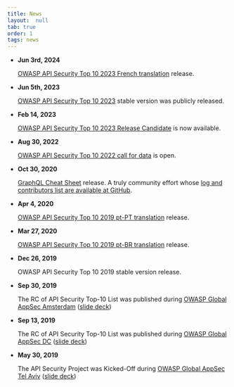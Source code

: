 ```yaml
---
title: News
layout:  null
tab: true
order: 1
tags: news
---
```


* **Jun 3rd, 2024**

  [OWASP API Security Top 10 2023 French translation][top10-2023-fr] release.
* **Jun 5th, 2023**

  [OWASP API Security Top 10 2023][top10:2023] stable version was publicly
  released.
* **Feb 14, 2023**

  [OWASP API Security Top 10 2023 Release Candidate][2023rc-announcement] is
  now available.
* **Aug 30, 2022**

  [OWASP API Security Top 10 2022 call for data](announcements/cfd/2022/)
  is open.
* **Oct 30, 2020**

  [GraphQL Cheat Sheet][graphql-cs] release.
  A truly community effort whose [log and contributors list are available at
  GitHub][graphql-cs-pr].
* **Apr 4, 2020**

  [OWASP API Security Top 10 2019 pt-PT translation][top10-pt-PT] release.
* **Mar 27, 2020**

  [OWASP API Security Top 10 2019 pt-BR translation][top10-pt-BR] release.
* **Dec 26, 2019**

  OWASP API Security Top 10 2019 stable version release.
* **Sep 30, 2019**

  The RC of API Security Top-10 List was published during [OWASP Global AppSec
  Amsterdam][ams] ([slide deck][ams-slides])
* **Sep 13, 2019**

  The RC of API Security Top-10 List was published during [OWASP Global AppSec
  DC][dc] ([slide deck][dc-slides])
* **May 30, 2019**

  The API Security Project was Kicked-Off during [OWASP Global AppSec Tel
  Aviv][telaviv] ([slide deck][telaviv-slides])

[ams]: https://ams.globalappsec.org/
[ams-slides]: https://github.com/OWASP/www-project-api-security/raw/master/assets/presentations/api-security-top10-rc-global-appsec-ams.pdf
[dc]: https://dc.globalappsec.org/
[dc-slides]: https://github.com/OWASP/www-project-api-security/raw/master/assets/presentations/api-security-top10.pdf
[telaviv]: https://telaviv.appsecglobal.org/
[telaviv-slides]: https://github.com/OWASP/www-project-api-security/raw/master/assets/presentations/owasp-api-security-project-kick-off.pdf
[top10-pt-BR]: https://github.com/OWASP/API-Security/raw/master/2019/pt-br/dist/owasp-api-security-top-10-pt-br.pdf
[top10-pt-PT]: https://github.com/OWASP/API-Security/raw/master/2019/pt-pt/dist/owasp-api-security-top-10.pdf
[graphql-cs]: https://cheatsheetseries.owasp.org/cheatsheets/GraphQL_Cheat_Sheet.html
[graphql-cs-pr]: https://github.com/OWASP/CheatSheetSeries/pull/434
[2023rc-announcement]: announcements/2023/02/api-top10-2023rc
[top10:2023]: https://owasp.org/API-Security/editions/2023/en/0x00-header/
[top10-2023-fr]: https://owasp.org/API-Security/editions/2023/fr/0x00-header/
